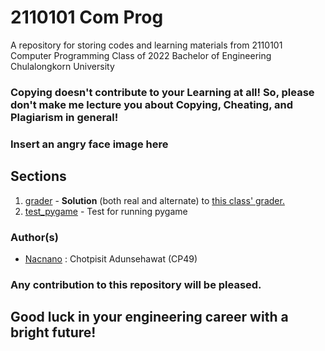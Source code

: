 # 2110101 Com Prog

A  repository for storing codes and learning materials from 2110101 Computer Programming Class of 2022 Bachelor of Engineering Chulalongkorn University

### Copying doesn't contribute to your **Learning** at all! So, please don't make me lecture you about Copying, Cheating, and Plagiarism in general!

### Insert an angry face image here

## Sections
 1. [grader](https://github.com/Nacnano/2110101-com-prog/tree/main/grader) - **Solution** (both real and alternate) to [this class' grader.](https://2110101.nattee.net)
 2. [test_pygame](https://github.com/Nacnano/2110101-com-prog/tree/main/Test_Pygame) - Test for running pygame

### Author(s)
 - [Nacnano](https://github.com/Nacnano) : Chotpisit Adunsehawat (CP49)
 
 
 ### Any contribution to this repository will be pleased.
 
 ## Good luck in your engineering career with a bright future!
 
